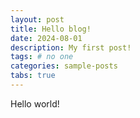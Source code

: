 ```yaml
---
layout: post
title: Hello blog!
date: 2024-08-01
description: My first post!
tags: # no one
categories: sample-posts
tabs: true
---
```


Hello world!
